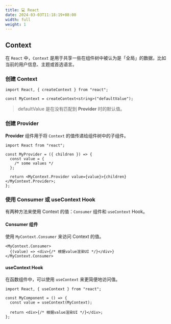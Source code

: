 ```yaml
---
title: 💻 React
date: 2024-03-03T11:18:19+08:00
width: full
weight: 1
---
```


## Context

在 `React` 中，`Context` 是用于共享一些在组件树中被认为是「全局」的数据，比如当前的用户信息、主题或首选语言。

### 创建 Context

```tsx
import React, { createContext } from "react";

const MyContext = createContext<string>("defaultValue");
```

> defaultValue 是在没有匹配到 **Provider** 时的默认值。

### 创建 Provider

**Provider** 组件用于将 `Context` 的值传递给组件树中的子组件。

```tsx
import React from "react";

const MyProvider = ({ children }) => {
  const value = {
    /* some values */
  };

  return <MyContext.Provider value={value}>{children}</MyContext.Provider>;
};
```

### 使用 Consumer 或 useContext Hook

有两种方法来使用 Context 的值：`Consumer` 组件和 `useContext` Hook。

#### Consumer 组件

使用 `MyContext.Consumer` 来访问 Context 的值。

```tsx
<MyContext.Consumer>
  {(value) => <div>{/* 根据value渲染UI */}</div>}
</MyContext.Consumer>
```

#### useContext Hook

在函数组件中，可以使用 `useContext` 来更简便地访问值。

```tsx
import React, { useContext } from "react";

const MyComponent = () => {
  const value = useContext(MyContext);

  return <div>{/* 根据value渲染UI */}</div>;
};
```
